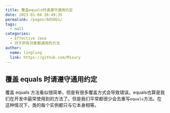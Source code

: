 ```yaml
---
title: 覆盖equals时请遵守通用约定
date: 2023-01-04 16:49:35
permalink: /pages/8d58b1/
tags: 
  - null
categories: 
  - Effective Java
  - 对于所有对象都通用的方法
author: 
  name: lingling
  link: https://github.com/M1sury
---
```


## 覆盖 equals 时请遵守通用约定

覆盖 equals 方法看似很简单，但是有很多覆盖方式会导致错误。equals也算是我们在开发中最常使用到的方法了。但是我们平常都很少会去重写`equals`方法。在这种情况下，类的每个实例都只与它本身相等。
